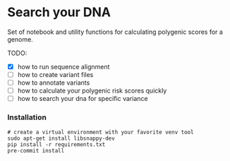# Search your DNA

Set of notebook and utility functions for calculating polygenic scores for a genome.

TODO:

* [X] how to run sequence alignment
* [ ] how to create variant files
* [ ] how to annotate variants
* [ ] how to calculate your polygenic risk scores quickly
* [ ] how to search your dna for specific variance

### Installation

```
# create a virtual environment with your favorite venv tool
sudo apt-get install libsnappy-dev
pip install -r requirements.txt
pre-commit install
```


